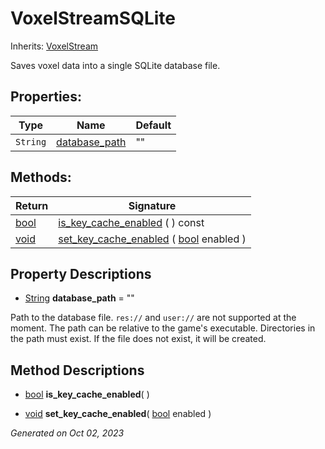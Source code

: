 # VoxelStreamSQLite

Inherits: [VoxelStream](VoxelStream.md)

Saves voxel data into a single SQLite database file.

## Properties: 


Type      | Name                               | Default 
--------- | ---------------------------------- | --------
`String`  | [database_path](#i_database_path)  | ""      
<p></p>

## Methods: 


Return                                                                  | Signature                                                                                                                             
----------------------------------------------------------------------- | --------------------------------------------------------------------------------------------------------------------------------------
[bool](https://docs.godotengine.org/en/stable/classes/class_bool.html)  | [is_key_cache_enabled](#i_is_key_cache_enabled) ( ) const                                                                             
[void](#)                                                               | [set_key_cache_enabled](#i_set_key_cache_enabled) ( [bool](https://docs.godotengine.org/en/stable/classes/class_bool.html) enabled )  
<p></p>

## Property Descriptions

- [String](https://docs.godotengine.org/en/stable/classes/class_string.html)<span id="i_database_path"></span> **database_path** = ""

Path to the database file. `res://` and `user://` are not supported at the moment. The path can be relative to the game's executable. Directories in the path must exist. If the file does not exist, it will be created.

## Method Descriptions

- [bool](https://docs.godotengine.org/en/stable/classes/class_bool.html)<span id="i_is_key_cache_enabled"></span> **is_key_cache_enabled**( ) 


- [void](#)<span id="i_set_key_cache_enabled"></span> **set_key_cache_enabled**( [bool](https://docs.godotengine.org/en/stable/classes/class_bool.html) enabled ) 


_Generated on Oct 02, 2023_
